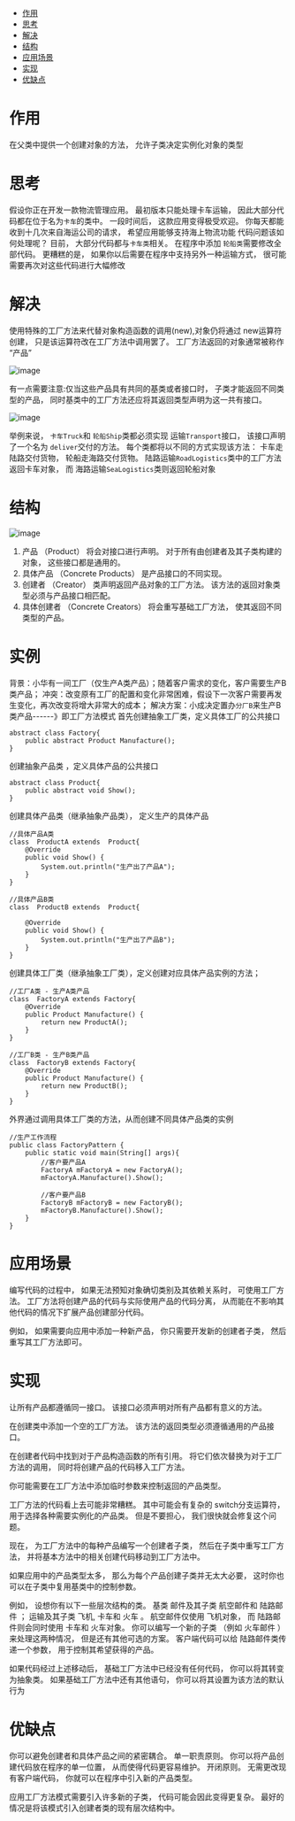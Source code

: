 - [作用](#作用)
- [思考](#思考)
- [解决](#解决)
- [结构](#结构)
- [应用场景](#应用场景)
- [实现](#实现)
- [优缺点](#优缺点)

# 作用
在父类中提供一个创建对象的方法， 允许子类决定实例化对象的类型

# 思考
假设你正在开发一款物流管理应用。 最初版本只能处理卡车运输， 因此大部分代码都在位于名为`卡车`的类中。
一段时间后， 这款应用变得极受欢迎。 你每天都能收到十几次来自海运公司的请求， 希望应用能够支持海上物流功能
代码问题该如何处理呢？ 目前， 大部分代码都与`卡车类`相关。 在程序中添加 `轮船类`需要修改全部代码。 更糟糕的是， 如果你以后需要在程序中支持另外一种运输方式， 很可能需要再次对这些代码进行大幅修改
# 解决
使用特殊的工厂方法来代替对象构造函数的调用(new),对象仍将通过 new运算符创建， 只是该运算符改在工厂方法中调用罢了。 工厂方法返回的对象通常被称作 “产品”

![image](https://user-images.githubusercontent.com/83335903/224468895-434122a0-b37e-452e-a2eb-4ace5bc813f5.png)

有一点需要注意:仅当这些产品具有共同的基类或者接口时， 子类才能返回不同类型的产品， 同时基类中的工厂方法还应将其返回类型声明为这一共有接口。

![image](https://user-images.githubusercontent.com/83335903/224468909-dfd5a8a4-cb7c-477f-870b-4a9fa428b503.png)


举例来说， `卡车Truck`和 `轮船Ship`类都必须实现 运输`Transport`接口， 该接口声明了一个名为 `deliver`交付的方法。 每个类都将以不同的方式实现该方法： 卡车走陆路交付货物， 轮船走海路交付货物。 陆路运输`RoadLogistics`类中的工厂方法返回卡车对象， 而 海路运输`SeaLogistics`类则返回轮船对象


# 结构

![image](https://user-images.githubusercontent.com/83335903/224468954-5eef2fe6-799f-4f33-8f31-b1cd8073467a.png)

1. 产品 （Product） 将会对接口进行声明。 对于所有由创建者及其子类构建的对象， 这些接口都是通用的。
2. 具体产品 （Concrete Products） 是产品接口的不同实现。
3. 创建者 （Creator） 类声明返回产品对象的工厂方法。 该方法的返回对象类型必须与产品接口相匹配。
4. 具体创建者 （Concrete Creators） 将会重写基础工厂方法， 使其返回不同类型的产品。


# 实例
背景：小华有一间工厂（仅生产A类产品）；随着客户需求的变化，客户需要生产B类产品；
冲突：改变原有工厂的配置和变化非常困难，假设下一次客户需要再发生变化，再次改变将增大非常大的成本；
解决方案：小成决定置办`分厂B`来生产B类产品------》即工厂方法模式
首先创建抽象工厂类，定义具体工厂的公共接口
```
abstract class Factory{
    public abstract Product Manufacture();
}
```
创建抽象产品类 ，定义具体产品的公共接口
```
abstract class Product{
    public abstract void Show();
}
```
创建具体产品类（继承抽象产品类）， 定义生产的具体产品
```
//具体产品A类
class  ProductA extends  Product{
    @Override
    public void Show() {
        System.out.println("生产出了产品A");
    }
}
 
//具体产品B类
class  ProductB extends  Product{
 
    @Override
    public void Show() {
        System.out.println("生产出了产品B");
    }
}
```
创建具体工厂类（继承抽象工厂类），定义创建对应具体产品实例的方法；
```
//工厂A类 - 生产A类产品
class  FactoryA extends Factory{
    @Override
    public Product Manufacture() {
        return new ProductA();
    }
}
 
//工厂B类 - 生产B类产品
class  FactoryB extends Factory{
    @Override
    public Product Manufacture() {
        return new ProductB();
    }
}
```
外界通过调用具体工厂类的方法，从而创建不同具体产品类的实例
```
//生产工作流程
public class FactoryPattern {
    public static void main(String[] args){
        //客户要产品A
        FactoryA mFactoryA = new FactoryA();
        mFactoryA.Manufacture().Show();
 
        //客户要产品B
        FactoryB mFactoryB = new FactoryB();
        mFactoryB.Manufacture().Show();
    }
}
```


# 应用场景
编写代码的过程中， 如果无法预知对象确切类别及其依赖关系时， 可使用工厂方法。
工厂方法将创建产品的代码与实际使用产品的代码分离， 从而能在不影响其他代码的情况下扩展产品创建部分代码。

例如， 如果需要向应用中添加一种新产品， 你只需要开发新的创建者子类， 然后重写其工厂方法即可。


# 实现
让所有产品都遵循同一接口。 该接口必须声明对所有产品都有意义的方法。

在创建类中添加一个空的工厂方法。 该方法的返回类型必须遵循通用的产品接口。

在创建者代码中找到对于产品构造函数的所有引用。 将它们依次替换为对于工厂方法的调用， 同时将创建产品的代码移入工厂方法。

你可能需要在工厂方法中添加临时参数来控制返回的产品类型。

工厂方法的代码看上去可能非常糟糕。 其中可能会有复杂的 switch分支运算符， 用于选择各种需要实例化的产品类。 但是不要担心， 我们很快就会修复这个问题。

现在， 为工厂方法中的每种产品编写一个创建者子类， 然后在子类中重写工厂方法， 并将基本方法中的相关创建代码移动到工厂方法中。

如果应用中的产品类型太多， 那么为每个产品创建子类并无太大必要， 这时你也可以在子类中复用基类中的控制参数。

例如， 设想你有以下一些层次结构的类。 基类 邮件及其子类 航空邮件和 陆路邮件 ； 运输及其子类 飞机, 卡车和 火车 。 航空邮件仅使用 飞机对象， 而 陆路邮件则会同时使用 卡车和 火车对象。 你可以编写一个新的子类 （例如 火车邮件 ） 来处理这两种情况， 但是还有其他可选的方案。 客户端代码可以给 陆路邮件类传递一个参数， 用于控制其希望获得的产品。

如果代码经过上述移动后， 基础工厂方法中已经没有任何代码， 你可以将其转变为抽象类。 如果基础工厂方法中还有其他语句， 你可以将其设置为该方法的默认行为

# 优缺点
你可以避免创建者和具体产品之间的紧密耦合。
单一职责原则。 你可以将产品创建代码放在程序的单一位置， 从而使得代码更容易维护。
开闭原则。 无需更改现有客户端代码， 你就可以在程序中引入新的产品类型。

应用工厂方法模式需要引入许多新的子类， 代码可能会因此变得更复杂。 最好的情况是将该模式引入创建者类的现有层次结构中。
